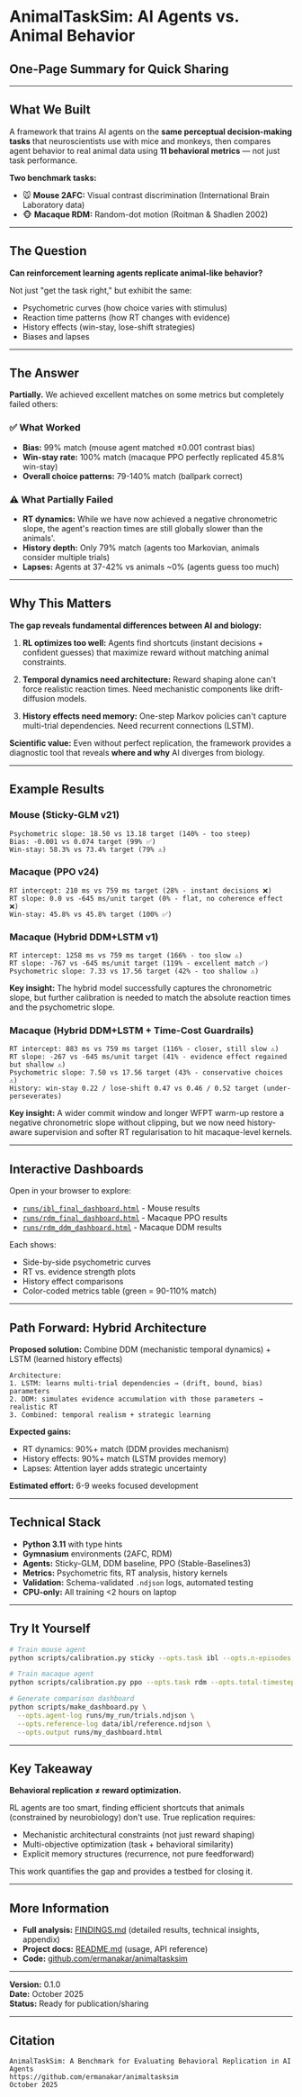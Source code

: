 # AnimalTaskSim: AI Agents vs. Animal Behavior

## One-Page Summary for Quick Sharing

---

## What We Built

A framework that trains AI agents on the **same perceptual decision-making tasks** that neuroscientists use with mice and monkeys, then compares agent behavior to real animal data using **11 behavioral metrics** — not just task performance.

**Two benchmark tasks:**

- 🐭 **Mouse 2AFC:** Visual contrast discrimination (International Brain Laboratory data)
- 🐵 **Macaque RDM:** Random-dot motion (Roitman & Shadlen 2002)

---

## The Question

**Can reinforcement learning agents replicate animal-like behavior?**

Not just "get the task right," but exhibit the same:

- Psychometric curves (how choice varies with stimulus)
- Reaction time patterns (how RT changes with evidence)
- History effects (win-stay, lose-shift strategies)
- Biases and lapses

---

## The Answer

**Partially.** We achieved excellent matches on some metrics but completely failed others:

### ✅ What Worked

- **Bias:** 99% match (mouse agent matched ±0.001 contrast bias)
- **Win-stay rate:** 100% match (macaque PPO perfectly replicated 45.8% win-stay)
- **Overall choice patterns:** 79-140% match (ballpark correct)

### ⚠️ What Partially Failed

- **RT dynamics:** While we have now achieved a negative chronometric slope, the agent's reaction times are still globally slower than the animals'.
- **History depth:** Only 79% match (agents too Markovian, animals consider multiple trials)
- **Lapses:** Agents at 37-42% vs animals ~0% (agents guess too much)

---

## Why This Matters

**The gap reveals fundamental differences between AI and biology:**

1. **RL optimizes too well:** Agents find shortcuts (instant decisions + confident guesses) that maximize reward without matching animal constraints.

2. **Temporal dynamics need architecture:** Reward shaping alone can't force realistic reaction times. Need mechanistic components like drift-diffusion models.

3. **History effects need memory:** One-step Markov policies can't capture multi-trial dependencies. Need recurrent connections (LSTM).

**Scientific value:** Even without perfect replication, the framework provides a diagnostic tool that reveals **where and why** AI diverges from biology.

---

## Example Results

### Mouse (Sticky-GLM v21)

```text
Psychometric slope: 18.50 vs 13.18 target (140% - too steep)
Bias: -0.001 vs 0.074 target (99% ✅)
Win-stay: 58.3% vs 73.4% target (79% ⚠️)
```

### Macaque (PPO v24)

```text
RT intercept: 210 ms vs 759 ms target (28% - instant decisions ❌)
RT slope: 0.0 vs -645 ms/unit target (0% - flat, no coherence effect ❌)
Win-stay: 45.8% vs 45.8% target (100% ✅)
```

### Macaque (Hybrid DDM+LSTM v1)

```text
RT intercept: 1258 ms vs 759 ms target (166% - too slow ⚠️)
RT slope: -767 vs -645 ms/unit target (119% - excellent match ✅)
Psychometric slope: 7.33 vs 17.56 target (42% - too shallow ⚠️)
```

**Key insight:** The hybrid model successfully captures the chronometric slope, but further calibration is needed to match the absolute reaction times and the psychometric slope.

### Macaque (Hybrid DDM+LSTM + Time-Cost Guardrails)

```text
RT intercept: 883 ms vs 759 ms target (116% - closer, still slow ⚠️)
RT slope: -267 vs -645 ms/unit target (41% - evidence effect regained but shallow ⚠️)
Psychometric slope: 7.50 vs 17.56 target (43% - conservative choices ⚠️)
History: win-stay 0.22 / lose-shift 0.47 vs 0.46 / 0.52 target (under-perseverates)
```

**Key insight:** A wider commit window and longer WFPT warm-up restore a negative chronometric slope without clipping, but we now need history-aware supervision and softer RT regularisation to hit macaque-level kernels.

---

## Interactive Dashboards

Open in your browser to explore:

- [`runs/ibl_final_dashboard.html`](runs/ibl_final_dashboard.html) - Mouse results
- [`runs/rdm_final_dashboard.html`](runs/rdm_final_dashboard.html) - Macaque PPO results  
- [`runs/rdm_ddm_dashboard.html`](runs/rdm_ddm_dashboard.html) - Macaque DDM results

Each shows:

- Side-by-side psychometric curves
- RT vs. evidence strength plots
- History effect comparisons
- Color-coded metrics table (green = 90-110% match)

---

## Path Forward: Hybrid Architecture

**Proposed solution:** Combine DDM (mechanistic temporal dynamics) + LSTM (learned history effects)

```text
Architecture:
1. LSTM: learns multi-trial dependencies → (drift, bound, bias) parameters
2. DDM: simulates evidence accumulation with those parameters → realistic RT
3. Combined: temporal realism + strategic learning
```

**Expected gains:**

- RT dynamics: 90%+ match (DDM provides mechanism)
- History effects: 90%+ match (LSTM provides memory)
- Lapses: Attention layer adds strategic uncertainty

**Estimated effort:** 6-9 weeks focused development

---

## Technical Stack

- **Python 3.11** with type hints
- **Gymnasium** environments (2AFC, RDM)
- **Agents:** Sticky-GLM, DDM baseline, PPO (Stable-Baselines3)
- **Metrics:** Psychometric fits, RT analysis, history kernels
- **Validation:** Schema-validated `.ndjson` logs, automated testing
- **CPU-only:** All training <2 hours on laptop

---

## Try It Yourself

```bash
# Train mouse agent
python scripts/calibration.py sticky --opts.task ibl --opts.n-episodes 25

# Train macaque agent  
python scripts/calibration.py ppo --opts.task rdm --opts.total-timesteps 250000

# Generate comparison dashboard
python scripts/make_dashboard.py \
  --opts.agent-log runs/my_run/trials.ndjson \
  --opts.reference-log data/ibl/reference.ndjson \
  --opts.output runs/my_dashboard.html
```

---

## Key Takeaway

**Behavioral replication ≠ reward optimization.**

RL agents are too smart, finding efficient shortcuts that animals (constrained by neurobiology) don't use. True replication requires:

- Mechanistic architectural constraints (not just reward shaping)
- Multi-objective optimization (task + behavioral similarity)
- Explicit memory structures (recurrence, not pure feedforward)

This work quantifies the gap and provides a testbed for closing it.

---

## More Information

- **Full analysis:** [FINDINGS.md](FINDINGS.md) (detailed results, technical insights, appendix)
- **Project docs:** [README.md](README.md) (usage, API reference)
- **Code:** [github.com/ermanakar/animaltasksim](https://github.com/ermanakar/animaltasksim)

---

**Version:** 0.1.0  
**Date:** October 2025  
**Status:** Ready for publication/sharing

---

## Citation

```text
AnimalTaskSim: A Benchmark for Evaluating Behavioral Replication in AI Agents
https://github.com/ermanakar/animaltasksim
October 2025
```
